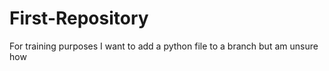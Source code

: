 # First-Repository
For training purposes
I want to add a python file to a branch but am unsure how

